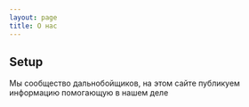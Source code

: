 ```yaml
---
layout: page
title: О нас
---
```

## Setup

Мы сообщество дальнобойщиков, на этом сайте публикуем информацию помогающую в нашем деле


